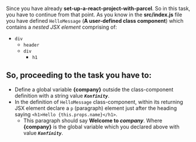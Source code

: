 Since you have already __set-up-a-react-project-with-parcel__. So in this task, you have to continue from that point. As you know in the **src/index.js** file you have defined `HelloMessage` (__A user-defined class component__) which contains a _nested JSX element_ comprising of:
- `div`
  - `header`
  - `div`
    - `h1`

## So, proceeding to the task you have to:
- Define a global variable __{company}__ outside the class-component definition with a string value ___`Konfinity`___.
- In the definition of `HelloMessage` class-component, within its returning JSX element declare a `p` (paragraph) element just after the heading saying `<h1>Hello {this.props.name}</h1>`.
  - This paragraph should say __Welcome to _company___. Where __{company}__ is the global variable which you declared above with value ___`Konfinity`___.